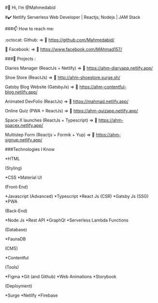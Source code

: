 #👋 Hi, I’m @Mahmedabid

#✔️ Netlify Serverless Web Developer | Reactjs, Nodejs | JAM Stack

###📫 How to reach me:

:octocat: Github: => 🔗 https://github.com/Mahmedabid/

🔵 Facebook: => 🔗 https://www.facebook.com/MAhmad157/

###🏅 Projects :

Diaries Manager (ReactJs + Netlify) => 🔗 https://ahm-diaryapp.netlify.app/

Shoe Store (ReactJs) => 🔗 http://ahm-shoestore.surge.sh/

Gatsby Blog Website (GatsbyJs) => 🔗 https://ahm-contentful-blog.netlify.app/

Animated DevFolio (ReactJs) => 🔗 https://mahmad.netlify.app/

Online Quiz (PWA + ReactJs) => 🔗 https://ahm-quizapp.netlify.app/

Space-X launches (ReactJs + Typescript) => 🔗 https://ahm-spacex.netlify.app/

Multistep Form (Reactjs + Formik + Yup) => 🔗 https://ahm-signup.netlify.app/

###Technologies I Know

*HTML

(Styling)

*CSS
*Material UI

(Front-End)

*Javascript (Advanced)
*Typescript
*React Js (CSR)
*Gatsby Js (SSG)
*PWA

(Back-End)

*Node Js
*Rest API
*GraphQl
*Serverless Lambda Functions

(Database)

*FaunaDB

(CMS)

*Contentful

(Tools)

*Figma
*Git (and Github)
*Web Animations
*Storybook

(Deployment)

*Surge
*Netlify
*Firebase
